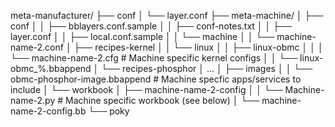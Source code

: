 meta-manufacturer/
├── conf
│   └── layer.conf
├── meta-machine/
│   ├── conf
│   │   ├── bblayers.conf.sample
│   │   ├── conf-notes.txt
│   │   ├── layer.conf
│   │   ├── local.conf.sample
│   │   └── machine
│   │       └── machine-name-2.conf
│   ├── recipes-kernel
│   │   └── linux
│   │       ├── linux-obmc
│   │       │   └── machine-name-2.cfg  # Machine specific kernel configs
│   │       └── linux-obmc_%.bbappend
│   └── recipes-phosphor
│       ...
│       ├── images
│       │   └── obmc-phosphor-image.bbappend  # Machine specfic apps/services to include
│       └── workbook
│           ├── machine-name-2-config
│           │   └── Machine-name-2.py  # Machine specific workbook (see below)
│           └── machine-name-2-config.bb
└── poky

